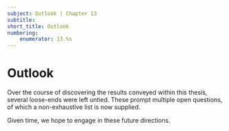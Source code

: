 ```yaml
---
subject: Outlook | Chapter 13
subtitle:
short_title: Outlook 
numbering: 
    enumerator: 13.%s
---
```


# Outlook 

Over the course of discovering the results conveyed within this thesis, several loose-ends were left untied. These prompt multiple open questions, of which a non-exhaustive list is now supplied.

Given time, we hope to engage in these future directions.
